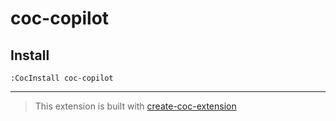 # coc-copilot

## Install

`:CocInstall coc-copilot`

---

> This extension is built with [create-coc-extension](https://github.com/fannheyward/create-coc-extension)
